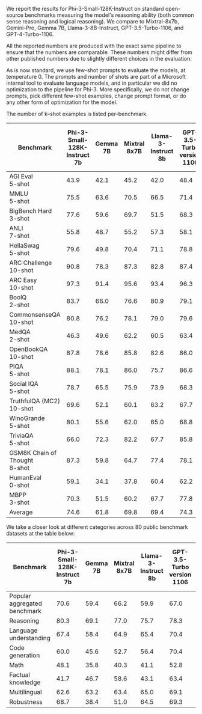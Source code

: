 We report the results for Phi-3-Small-128K-Instruct on standard open-source benchmarks measuring the model's reasoning ability (both common sense reasoning and logical reasoning). We compare to Mixtral-8x7b, Gemini-Pro, Gemma 7B, Llama-3-8B-Instruct, GPT-3.5-Turbo-1106, and GPT-4-Turbo-1106.

All the reported numbers are produced with the exact same pipeline to ensure that the numbers are comparable. These numbers might differ from other published numbers due to slightly different choices in the evaluation.

As is now standard, we use few-shot prompts to evaluate the models, at temperature 0. 
The prompts and number of shots are part of a Microsoft internal tool to evaluate language models, and in particular we did no optimization to the pipeline for Phi-3.
More specifically, we do not change prompts, pick different few-shot examples, change prompt format, or do any other form of optimization for the model.

The number of k–shot examples is listed per-benchmark. 

|Benchmark|Phi-3-Small-128K-Instruct<br>7b|Gemma<br>7B|Mixtral<br>8x7B|Llama-3-Instruct<br>8b|GPT-3.5-Turbo<br>version 1106|Gemini<br>Pro|GPT-4-Turbo<br>version 1106 (Chat)|
|---------|-------------------------------|----------|-------------|-------------------------|---------------------------|------------|--------------------------------|
|AGI Eval<br>5-shot|43.9|42.1|45.2|42.0|48.4|49.0|59.6|
|MMLU<br>5-shot|75.5|63.6|70.5|66.5|71.4|66.7|84.0|
|BigBench Hard<br>3-shot|77.6|59.6|69.7|51.5|68.3|75.6|87.7|
|ANLI<br>7-shot|55.8|48.7|55.2|57.3|58.1|64.2|71.7|
|HellaSwag<br>5-shot|79.6|49.8|70.4|71.1|78.8|76.2|88.3|
|ARC Challenge<br>10-shot|90.8|78.3|87.3|82.8|87.4|88.3|95.6|
|ARC Easy<br>10-shot|97.3|91.4|95.6|93.4|96.3|96.1|98.8|
|BoolQ<br>2-shot|83.7|66.0|76.6|80.9|79.1|86.4|91.3|
|CommonsenseQA<br>10-shot|80.8|76.2|78.1|79.0|79.6|81.8|86.7|
|MedQA<br>2-shot|46.3|49.6|62.2|60.5|63.4|58.2|83.7|
|OpenBookQA<br>10-shot|87.8|78.6|85.8|82.6|86.0|86.4|93.4|
|PIQA<br>5-shot|88.1|78.1|86.0|75.7|86.6|86.2|90.1|
|Social IQA<br>5-shot|78.7|65.5|75.9|73.9|68.3|75.4|81.7|
|TruthfulQA (MC2)<br>10-shot|69.6|52.1|60.1|63.2|67.7|72.6|85.2|
|WinoGrande<br>5-shot|80.1|55.6|62.0|65.0|68.8|72.2|86.7|
|TriviaQA<br>5-shot|66.0|72.3|82.2|67.7|85.8|80.2|73.3|
|GSM8K Chain of Thought<br>8-shot|87.3|59.8|64.7|77.4|78.1|80.4|94.2|
|HumanEval<br>0-shot|59.1|34.1|37.8|60.4|62.2|64.4|79.9|
|MBPP<br>3-shot|70.3|51.5|60.2|67.7|77.8|73.2|86.7|
|Average|74.6|61.8|69.8|69.4|74.3|75.4|85.2|

We take a closer look at different categories across 80 public benchmark datasets at the table below:

|Benchmark|Phi-3-Small-128K-Instruct<br>7b|Gemma<br>7B|Mixtral<br>8x7B|Llama-3-Instruct<br>8b|GPT-3.5-Turbo<br>version 1106|Gemini<br>Pro|GPT-4-Turbo<br>version 1106 (Chat)|
|--------|--------------------------|--------|-------------|-------------------|-------------------|----------|------------------------|
|Popular aggregated benchmark|70.6|59.4|66.2|59.9|67.0|67.5|80.5|
|Reasoning|80.3|69.1|77.0|75.7|78.3|80.4|89.3|
|Language understanding|67.4|58.4|64.9|65.4|70.4|75.3|81.6|
|Code generation|60.0|45.6|52.7|56.4|70.4|66.7|76.1|
|Math|48.1|35.8|40.3|41.1|52.8|50.9|67.1|
|Factual knowledge|41.7|46.7|58.6|43.1|63.4|54.6|45.9|
|Multilingual|62.6|63.2|63.4|65.0|69.1|76.5|82.0|
|Robustness|68.7|38.4|51.0|64.5|69.3|69.7|84.6|